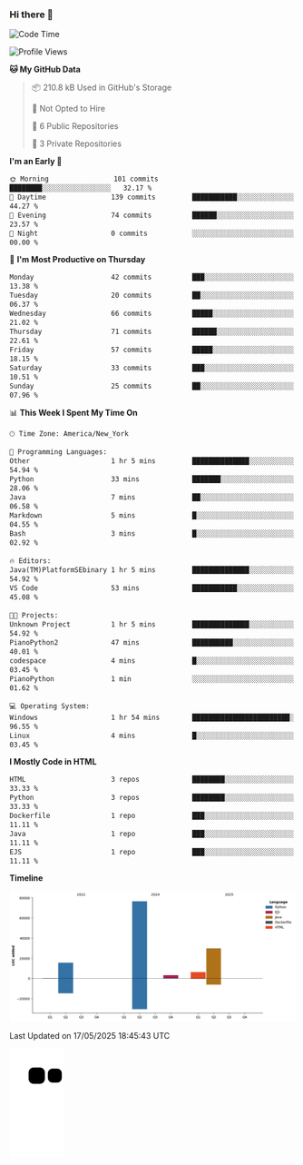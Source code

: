 ### Hi there 👋

<!--
**Iplay6432/Iplay6432** is a ✨ _special_ ✨ repository because its `README.md` (this file) appears on your GitHub profile.

Here are some ideas to get you started:

- 🔭 I’m currently working on ...
- 🌱 I’m currently learning ...
- 👯 I’m looking to collaborate on ...
- 🤔 I’m looking for help with ...
- 💬 Ask me about ...
- 📫 How to reach me: ...
- 😄 Pronouns: ...
- ⚡ Fun fact: ...
-->
<!--
- 🔭 I’m currently working on [A Login Python Scipt Thing](https://github.com/Iplay6432/Lugin-but-no-Pygame-)
- 🌱 I’m currently [learning C++](https://github.com/Iplay6432/LearningCpp)


<!--START_SECTION:waka-->
![Code Time](http://img.shields.io/badge/Code%20Time-230%20hrs%206%20mins-blue)

![Profile Views](http://img.shields.io/badge/Profile%20Views-0-blue)

**🐱 My GitHub Data** 

> 📦 210.8 kB Used in GitHub's Storage 
 > 
> 🚫 Not Opted to Hire
 > 
> 📜 6 Public Repositories 
 > 
> 🔑 3 Private Repositories 
 > 
**I'm an Early 🐤** 

```text
🌞 Morning                101 commits         ████████░░░░░░░░░░░░░░░░░   32.17 % 
🌆 Daytime                139 commits         ███████████░░░░░░░░░░░░░░   44.27 % 
🌃 Evening                74 commits          ██████░░░░░░░░░░░░░░░░░░░   23.57 % 
🌙 Night                  0 commits           ░░░░░░░░░░░░░░░░░░░░░░░░░   00.00 % 
```
📅 **I'm Most Productive on Thursday** 

```text
Monday                   42 commits          ███░░░░░░░░░░░░░░░░░░░░░░   13.38 % 
Tuesday                  20 commits          ██░░░░░░░░░░░░░░░░░░░░░░░   06.37 % 
Wednesday                66 commits          █████░░░░░░░░░░░░░░░░░░░░   21.02 % 
Thursday                 71 commits          ██████░░░░░░░░░░░░░░░░░░░   22.61 % 
Friday                   57 commits          █████░░░░░░░░░░░░░░░░░░░░   18.15 % 
Saturday                 33 commits          ███░░░░░░░░░░░░░░░░░░░░░░   10.51 % 
Sunday                   25 commits          ██░░░░░░░░░░░░░░░░░░░░░░░   07.96 % 
```


📊 **This Week I Spent My Time On** 

```text
🕑︎ Time Zone: America/New_York

💬 Programming Languages: 
Other                    1 hr 5 mins         ██████████████░░░░░░░░░░░   54.94 % 
Python                   33 mins             ███████░░░░░░░░░░░░░░░░░░   28.06 % 
Java                     7 mins              ██░░░░░░░░░░░░░░░░░░░░░░░   06.58 % 
Markdown                 5 mins              █░░░░░░░░░░░░░░░░░░░░░░░░   04.55 % 
Bash                     3 mins              █░░░░░░░░░░░░░░░░░░░░░░░░   02.92 % 

🔥 Editors: 
Java(TM)PlatformSEbinary 1 hr 5 mins         ██████████████░░░░░░░░░░░   54.92 % 
VS Code                  53 mins             ███████████░░░░░░░░░░░░░░   45.08 % 

🐱‍💻 Projects: 
Unknown Project          1 hr 5 mins         ██████████████░░░░░░░░░░░   54.92 % 
PianoPython2             47 mins             ██████████░░░░░░░░░░░░░░░   40.01 % 
codespace                4 mins              █░░░░░░░░░░░░░░░░░░░░░░░░   03.45 % 
PianoPython              1 min               ░░░░░░░░░░░░░░░░░░░░░░░░░   01.62 % 

💻 Operating System: 
Windows                  1 hr 54 mins        ████████████████████████░   96.55 % 
Linux                    4 mins              █░░░░░░░░░░░░░░░░░░░░░░░░   03.45 % 
```

**I Mostly Code in HTML** 

```text
HTML                     3 repos             ████████░░░░░░░░░░░░░░░░░   33.33 % 
Python                   3 repos             ████████░░░░░░░░░░░░░░░░░   33.33 % 
Dockerfile               1 repo              ███░░░░░░░░░░░░░░░░░░░░░░   11.11 % 
Java                     1 repo              ███░░░░░░░░░░░░░░░░░░░░░░   11.11 % 
EJS                      1 repo              ███░░░░░░░░░░░░░░░░░░░░░░   11.11 % 
```



**Timeline**

![Lines of Code chart](https://raw.githubusercontent.com/Iplay6432/Iplay6432/main/assets/bar_graph.png)


 Last Updated on 17/05/2025 18:45:43 UTC
<!--END_SECTION:waka-->

![snake](https://raw.githubusercontent.com/Iplay6432/Iplay6432/output/github-contribution-grid-snake.svg)

